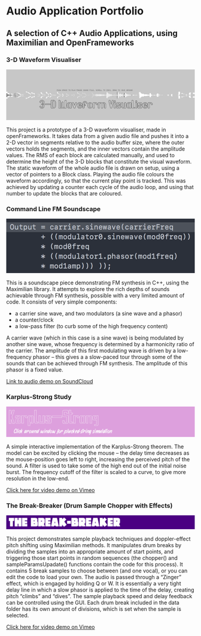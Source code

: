 # Audio Application Portfolio
## A selection of C++ Audio Applications, using Maximilian and OpenFrameworks

### 3-D Waveform Visualiser

![3-D Waveform ](/images/gif_waveform.gif)

This project is a prototype of a 3-D waveform visualiser, made in openFrameworks.
It takes data from a given audio file and pushes it into a 2-D vector in segments relative to the audio buffer size, where the outer vectors holds the segments, and the inner vectors contain the amplitude values.
The RMS of each block are calculated manually, and used to determine the height of the 3-D blocks that constitute the visual waveform. The static waveform of the whole audio file is drawn on setup, using a vector of pointers to a Block class.
Playing the audio file colours the waveform accordingly, so that the current play point is tracked. This was achieved by updating a counter each cycle of the audio loop, and using that number to update the blocks that are coloured.

### Command Line FM Soundscape

![Command Line FM ](/images/img_commandLineFM2.png)

This is a soundscape piece demonstrating FM synthesis in C++, using the Maximilian library. It attempts to explore the rich depths of sounds achievable through FM synthesis, possible with a very limited amount of code.
It consists of very simple components:

- a carrier sine wave, and two modulators (a sine wave and a phasor)
- a counter/clock
- a low-pass filter (to curb some of the high frequency content)

A carrier wave (which in this case is a sine wave) is being modulated by another sine wave, whose frequency is determined by a harmonicity ratio of the carrier.
The amplitude of this first modulating wave is driven by a low-frequency phasor – this gives a a slow-paced tour through some of the sounds that can be achieved through FM synthesis.
The amplitude of this phasor is a fixed value.

[Link to audio demo on SoundCloud](https://soundcloud.com/folliclegrid/fm-soundscape-aap-portfolio)


### Karplus-Strong Study

![Karplus-Strong Study ](/images/img_karplus-strong.png)

A simple interactive implementation of the Karplus-Strong theorem. The model can be excited by clicking the mouse – the delay time decreases as the mouse-position goes left to right, increasing the perceived pitch of the sound.
A filter is used to take some of the high end out of the initial noise burst. The frequency cutoff of the filter is scaled to a curve, to give more resolution in the low-end.

[Click here for video demo on Vimeo](https://vimeo.com/460925013)

### The Break-Breaker (Drum Sample Chopper with Effects)

![Break-Breaker ](/images/img_break-breaker.png)

This project demonstrates sample playback techniques and doppler-effect pitch shifting using Maximilian methods. It manipulates drum breaks by dividing the samples into an appropriate amount of start points, and triggering those start points in random sequences (the chopper() and sampleParamsUpadate() functions contain the code for this process). It contains 5 break samples to choose between (and one vocal), or you can edit the code to load your own.
The audio is passed through a “Zinger” effect, which is engaged by holding Q or W. It is essentially a very tight delay line in which a slow phasor is applied to the time of the delay, creating pitch “climbs” and “dives”.
The sample playback speed and delay feedback can be controlled using the GUI.
Each drum break included in the data folder has its own amount of divisions, which is set when the sample is selected.

[Click here for video demo on Vimeo](https://vimeo.com/460927516)


